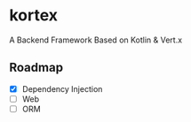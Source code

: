# kortex

A Backend Framework Based on Kotlin & Vert.x

## Roadmap

- [x] Dependency Injection
- [ ] Web
- [ ] ORM
